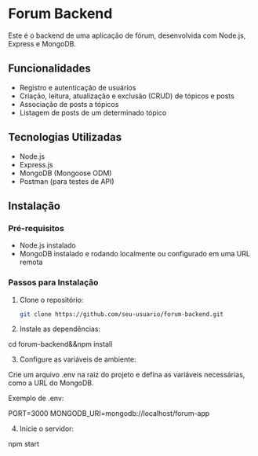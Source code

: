 # Forum Backend

Este é o backend de uma aplicação de fórum, desenvolvida com Node.js, Express e MongoDB.

## Funcionalidades

- Registro e autenticação de usuários
- Criação, leitura, atualização e exclusão (CRUD) de tópicos e posts
- Associação de posts a tópicos
- Listagem de posts de um determinado tópico

## Tecnologias Utilizadas

- Node.js
- Express.js
- MongoDB (Mongoose ODM)
- Postman (para testes de API)

## Instalação

### Pré-requisitos

- Node.js instalado
- MongoDB instalado e rodando localmente ou configurado em uma URL remota

### Passos para Instalação

1. Clone o repositório:

   ```bash
   git clone https://github.com/seu-usuario/forum-backend.git

2. Instale as dependências:

cd forum-backend&&npm install

3. Configure as variáveis de ambiente:

Crie um arquivo .env na raiz do projeto e defina as variáveis necessárias, como a URL do MongoDB.

Exemplo de .env:

PORT=3000
MONGODB_URI=mongodb://localhost/forum-app

4. Inicie o servidor:

npm start

   
